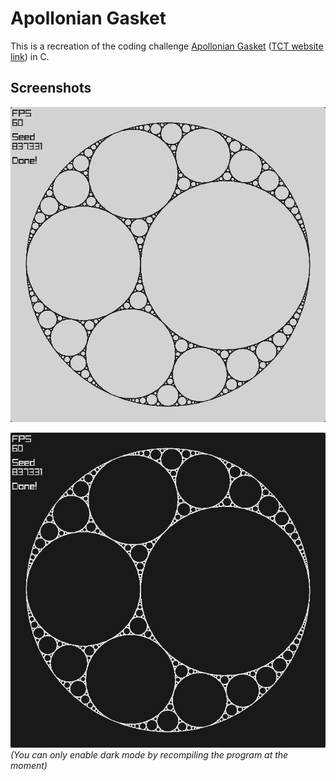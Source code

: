 
# Apollonian Gasket

This is a recreation of the coding challenge [Apollonian Gasket](https://www.youtube.com/watch?v=6UlGLB_jiCs) ([TCT website link](https://thecodingtrain.com/challenges/182-apollonian-gasket)) in C.

## Screenshots

![A screenshot of the program in light mode](readme-images/lightMode.png)

![A screenshot of the program in dark mode](readme-images/darkMode.png)
*(You can only enable dark mode by recompiling the program at the moment)*

